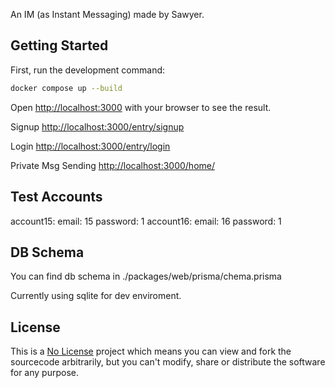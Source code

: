 An IM (as Instant Messaging) made by Sawyer.
## Getting Started

First, run the development command:

```bash
docker compose up --build
```

Open [http://localhost:3000](http://localhost:3000) with your browser to see the result.

Signup [http://localhost:3000/entry/signup](http://localhost:3000/entry/signup)

Login [http://localhost:3000/entry/login](http://localhost:3000/entry/login)

Private Msg Sending  [http://localhost:3000/home/](http://localhost:3000/home/)

## Test Accounts

account15: email: 15 password: 1
account16: email: 16 password: 1

## DB Schema

You can find db schema in ./packages/web/prisma/chema.prisma

Currently using sqlite for dev enviroment.

## License

This is a [No License](https://choosealicense.com/no-permission/) project which means you can view and fork the sourcecode arbitrarily, but you can't modify, share or distribute the software for any purpose.